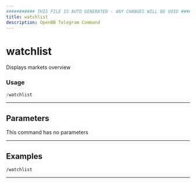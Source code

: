 ```yaml
---
########### THIS FILE IS AUTO GENERATED - ANY CHANGES WILL BE VOID ###########
title: watchlist
description: OpenBB Telegram Command
---
```


# watchlist

Displays markets overview

### Usage

```python wordwrap
/watchlist
```

---

## Parameters

This command has no parameters



---

## Examples

```
/watchlist
```

---
